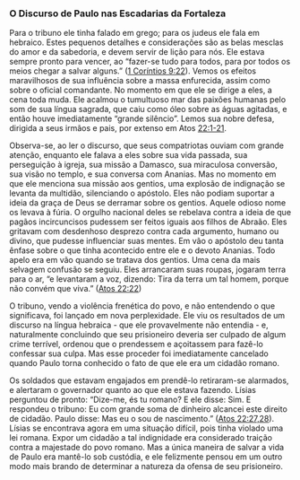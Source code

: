 ### O Discurso de Paulo nas Escadarias da Fortaleza 

Para o tribuno ele tinha falado em grego; para os judeus ele fala em hebraico. Estes pequenos detalhes e considerações são as belas mesclas do amor e da sabedoria, e devem servir de lição para nós. Ele estava sempre pronto para vencer, ao “fazer-se tudo para todos, para por todos os meios chegar a salvar alguns.” ([1 Coríntios 9:22](http://bibliaonline.com.br/acf/1co/9/22)). Vemos os efeitos maravilhosos de sua influência sobre a massa enfurecida, assim como sobre o oficial comandante. No momento em que ele se dirige a eles, a cena toda muda. Ele acalmou o tumultuoso mar das paixões humanas pelo som de sua língua sagrada, que caiu como óleo sobre as águas agitadas, e então houve imediatamente “grande silêncio”. Lemos sua nobre defesa, dirigida a seus irmãos e pais, por extenso em Atos [22:1-21](http://bibliaonline.com.br/acf/atos/22/1-21).

Observa-se, ao ler o discurso, que seus compatriotas ouviam com grande atenção, enquanto ele falava a eles sobre sua vida passada, sua perseguição à igreja, sua missão a Damasco, sua miraculosa conversão, sua visão no templo, e sua conversa com Ananias. Mas no momento em que ele menciona sua missão aos gentios, uma explosão de indignação se levanta da multidão, silenciando o apóstolo. Eles não podiam suportar a ideia da graça de Deus se derramar sobre os gentios. Aquele odioso nome os levava à fúria. O orgulho nacional deles se rebelava contra a ideia de que pagãos incircuncisos pudessem ser feitos iguais aos filhos de Abraão. Eles gritavam com desdenhoso desprezo contra cada argumento, humano ou divino, que pudesse influenciar suas mentes. Em vão o apóstolo deu tanta ênfase sobre o que tinha acontecido entre ele e o devoto Ananias. Todo apelo era em vão quando se tratava dos gentios. Uma cena da mais selvagem confusão se seguiu. Eles arrancaram suas roupas, jogaram terra para o ar, “e levantaram a voz, dizendo: Tira da terra um tal homem, porque não convém que viva.” ([Atos 22:22](http://bibliaonline.com.br/acf/atos/22/22))

O tribuno, vendo a violência frenética do povo, e não entendendo o que significava, foi lançado em nova perplexidade. Ele viu os resultados de um discurso na língua hebraica - que ele provavelmente não entendia - e, naturalmente concluindo que seu prisioneiro deveria ser culpado de algum crime terrível, ordenou que o prendessem e açoitassem para fazê-lo confessar sua culpa. Mas esse proceder foi imediatamente cancelado quando Paulo torna conhecido o fato de que ele era um cidadão romano.

Os soldados que estavam engajados em prendê-lo retiraram-se alarmados, e alertaram o governador quanto ao que ele estava fazendo. Lísias perguntou de pronto: “Dize-me, és tu romano? E ele disse: Sim. E respondeu o tribuno: Eu com grande soma de dinheiro alcancei este direito de cidadão. Paulo disse: Mas eu o sou de nascimento.” ([Atos 22:27,28](http://bibliaonline.com.br/acf/atos/22/27,28)). Lísias se encontrava agora em uma situação difícil, pois tinha violado uma lei romana. Expor um cidadão a tal indignidade era considerado traição contra a majestade do povo romano. Mas a única maneira de salvar a vida de Paulo era mantê-lo sob custódia, e ele felizmente pensou em um outro modo mais brando de determinar a natureza da ofensa de seu prisioneiro.